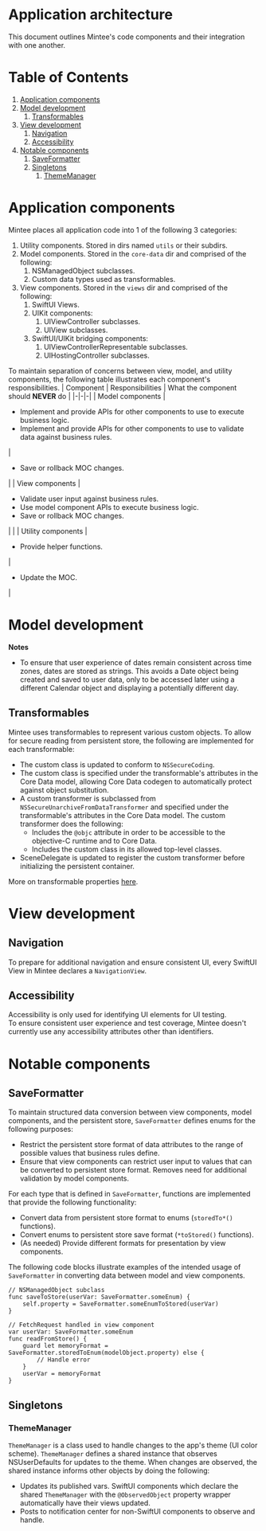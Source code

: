 # Application architecture
This document outlines Mintee's code components and their integration with one another.  

# Table of Contents
1. [Application components](#application-components)
1. [Model development](#model-development)
    1. [Transformables](#transformables)
1. [View development](#view-development)
    1. [Navigation](#navigation)
    1. [Accessibility](#accessibility)
1. [Notable components](#notable-components)
    1. [SaveFormatter](#persistent-store-data-conversion)
    1. [Singletons](#singletons)
        1. [ThemeManager](#thememanager)

# Application components
Mintee places all application code into 1 of the following 3 categories:  
1. Utility components. Stored in dirs named `utils` or their subdirs.
1. Model components. Stored in the `core-data` dir and comprised of the following:  
    1. NSManagedObject subclasses.
    1. Custom data types used as transformables.
1. View components. Stored in the `views` dir and comprised of the following:  
    1. SwiftUI Views.
    1. UIKit components:  
        1. UIViewController subclasses.
        1. UIView subclasses.
    1. SwiftUI/UIKit bridging components:  
        1. UIViewControllerRepresentable subclasses.
        1. UIHostingController subclasses.

To maintain separation of concerns between view, model, and utility components, the following table illustrates each component's responsibilities.
| Component | Responsibilities | What the component should __NEVER__ do |
|-|-|-|
| Model components | <ul> <li/> Implement and provide APIs for other components to use to execute business logic. <li/> Implement and provide APIs for other components to use to validate data against business rules. </ul> | <ul> <li/> Save or rollback MOC changes. </ul> |
| View components | <ul> <li/> Validate user input against business rules. <li/> Use model component APIs to execute business logic. <li/> Save or rollback MOC changes. </ul> | |
| Utility components | <ul> <li/> Provide helper functions. </ul> | <ul> <li/> Update the MOC. </ul> |

# Model development

__Notes__  
* To ensure that user experience of dates remain consistent across time zones, dates are stored as strings. This avoids a Date object being created and saved to user data, only to be accessed later using a different Calendar object and displaying a potentially different day.

## Transformables
Mintee uses transformables to represent various custom objects. To allow for secure reading from persistent store, the following are implemented for each transformable:  
* The custom class is updated to conform to `NSSecureCoding`.
* The custom class is specified under the transformable's attributes in the Core Data model, allowing Core Data codegen to automatically protect against object substitution.
* A custom transformer is subclassed from `NSSecureUnarchiveFromDataTransformer` and specified under the transformable's attributes in the Core Data model. The custom transformer does the following:  
    * Includes the `@objc` attribute in order to be accessible to the objective-C runtime and to Core Data.
    * Includes the custom class in its allowed top-level classes.
* SceneDelegate is updated to register the custom transformer before initializing the persistent container.  

More on transformable properties [here](https://www.kairadiagne.com/2020/01/13/nssecurecoding-and-transformable-properties-in-core-data.html).

# View development

## Navigation
To prepare for additional navigation and ensure consistent UI, every SwiftUI View in Mintee declares a `NavigationView`.

## Accessibility
Accessibility is only used for identifying UI elements for UI testing.  
To ensure consistent user experience and test coverage, Mintee doesn't currently use any accessibility attributes other than identifiers.

# Notable components

## SaveFormatter
To maintain structured data conversion between view components, model components, and the persistent store, `SaveFormatter` defines enums for the following purposes:  
* Restrict the persistent store format of data attributes to the range of possible values that business rules define.  
* Ensure that view components can restrict user input to values that can be converted to persistent store format. Removes need for additional validation by model components.

For each type that is defined in `SaveFormatter`, functions are implemented that provide the following functionality:  
* Convert data from persistent store format to enums (`storedTo*()` functions).
* Convert enums to persistent store save format (`*toStored()` functions).
* (As needed) Provide different formats for presentation by view components.

The following code blocks illustrate examples of the intended usage of `SaveFormatter` in converting data between model and view components.
```
// NSManagedObject subclass
func saveToStore(userVar: SaveFormatter.someEnum) {
    self.property = SaveFormatter.someEnumToStored(userVar)
}
```
```
// FetchRequest handled in view component
var userVar: SaveFormatter.someEnum
func readFromStore() {
    guard let memoryFormat = SaveFormatter.storedToEnum(modelObject.property) else {
        // Handle error
    }
    userVar = memoryFormat
}
```

## Singletons

### ThemeManager
`ThemeManager` is a class used to handle changes to the app's theme (UI color scheme).
`ThemeManager` defines a shared instance that observes NSUserDefaults for updates to the theme. When changes are observed, the shared instance informs other objects by doing the following:
* Updates its published vars. SwiftUI components which declare the shared `ThemeManager` with the `@ObservedObject` property wrapper automatically have their views updated.
* Posts to notification center for non-SwiftUI components to observe and handle.